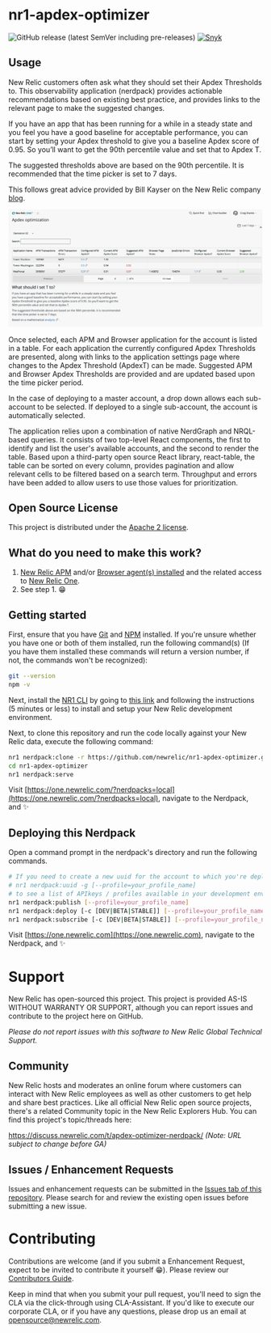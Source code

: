 # nr1-apdex-optimizer

![GitHub release (latest SemVer including pre-releases)](https://img.shields.io/github/v/release/newrelic/nr1-apdex-optimizer?include_prereleases&sort=semver) [![Snyk](https://snyk.io/test/github/newrelic/nr1-apdex-optimizer/badge.svg)](https://snyk.io/test/github/newrelic/nr1-apdex-optimizer)

## Usage

New Relic customers often ask what they should set their Apdex Thresholds to. This observability application (nerdpack) provides actionable recommendations based on existing best practice, and provides links to the relevant page to make the suggested changes.

If you have an app that has been running for a while in a steady state and you feel you have a good baseline for acceptable performance, you can start by setting your Apdex threshold to give you a baseline Apdex score of 0.95. So you’ll want to get the 90th percentile value and set that to Apdex T.

The suggested thresholds above are based on the 90th percentile. It is recommended that the time picker is set to 7 days.
 
This follows great advice provided by Bill Kayser on the New Relic company [blog](https://blog.newrelic.com/product-news/how-to-choose-apdex-t/).

![Screenshot #1](screenshots/nr1-apdex-optimizer.png)

Once selected, each APM and Browser application for the account is listed in a table. For each application the currently configured Apdex Thresholds are presented, along with links to the application settings page where changes to the Apdex Threshold (ApdexT) can be made. Suggested APM and Browser Apdex Thresholds are provided and are updated based upon the time picker period.

In the case of deploying to a master account, a drop down allows each sub-account to be selected. If deployed to a single sub-account, the account is automatically selected.

The application relies upon a combination of native NerdGraph and NRQL-based queries. It consists of two top-level React components, the first to identify and list the user's available accounts, and the second to render the table. Based upon a third-party open source React library, react-table, the table can be sorted on every column, provides pagination and allow relevant cells to be filtered based on a search term. Throughput and errors have been added to allow users to use those values for prioritization.

## Open Source License

This project is distributed under the [Apache 2 license](LICENSE).

## What do you need to make this work?

1. [New Relic APM](https://newrelic.com/products/application-monitoring) and/or [Browser agent(s) installed](https://newrelic.com/products/browser-monitoring) and the related access to [New Relic One](https://newrelic.com/platform).
2. See step 1. :grin:

## Getting started

First, ensure that you have [Git](https://git-scm.com/book/en/v2/Getting-Started-Installing-Git) and [NPM](https://www.npmjs.com/get-npm) installed. If you're unsure whether you have one or both of them installed, run the following command(s) (If you have them installed these commands will return a version number, if not, the commands won't be recognized):

```bash
git --version
npm -v
```

Next, install the [NR1 CLI](https://one.newrelic.com/launcher/developer-center.launcher) by going to [this link](https://one.newrelic.com/launcher/developer-center.launcher) and following the instructions (5 minutes or less) to install and setup your New Relic development environment.

Next, to clone this repository and run the code locally against your New Relic data, execute the following command:

```bash
nr1 nerdpack:clone -r https://github.com/newrelic/nr1-apdex-optimizer.git
cd nr1-apdex-optimizer
nr1 nerdpack:serve
```

Visit [https://one.newrelic.com/?nerdpacks=local](https://one.newrelic.com/?nerdpacks=local), navigate to the Nerdpack, and :sparkles:

## Deploying this Nerdpack

Open a command prompt in the nerdpack's directory and run the following commands.

```bash
# If you need to create a new uuid for the account to which you're deploying this Nerdpack, use the following
# nr1 nerdpack:uuid -g [--profile=your_profile_name]
# to see a list of APIkeys / profiles available in your development environment, run nr1 credentials:list
nr1 nerdpack:publish [--profile=your_profile_name]
nr1 nerdpack:deploy [-c [DEV|BETA|STABLE]] [--profile=your_profile_name]
nr1 nerdpack:subscribe [-c [DEV|BETA|STABLE]] [--profile=your_profile_name]
```

Visit [https://one.newrelic.com](https://one.newrelic.com), navigate to the Nerdpack, and :sparkles:

# Support

New Relic has open-sourced this project. This project is provided AS-IS WITHOUT WARRANTY OR SUPPORT, although you can report issues and contribute to the project here on GitHub.

_Please do not report issues with this software to New Relic Global Technical Support._

## Community

New Relic hosts and moderates an online forum where customers can interact with New Relic employees as well as other customers to get help and share best practices. Like all official New Relic open source projects, there's a related Community topic in the New Relic Explorers Hub. You can find this project's topic/threads here:

https://discuss.newrelic.com/t/apdex-optimizer-nerdpack/<CHANGEME>
*(Note: URL subject to change before GA)*

## Issues / Enhancement Requests

Issues and enhancement requests can be submitted in the [Issues tab of this repository](../../issues). Please search for and review the existing open issues before submitting a new issue.

# Contributing

Contributions are welcome (and if you submit a Enhancement Request, expect to be invited to contribute it yourself :grin:). Please review our [Contributors Guide](CONTRIBUTING.md).

Keep in mind that when you submit your pull request, you'll need to sign the CLA via the click-through using CLA-Assistant. If you'd like to execute our corporate CLA, or if you have any questions, please drop us an email at opensource@newrelic.com.
